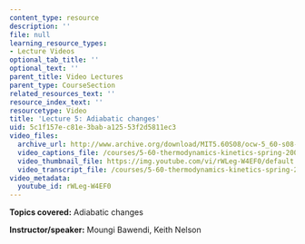 ```yaml
---
content_type: resource
description: ''
file: null
learning_resource_types:
- Lecture Videos
optional_tab_title: ''
optional_text: ''
parent_title: Video Lectures
parent_type: CourseSection
related_resources_text: ''
resource_index_text: ''
resourcetype: Video
title: 'Lecture 5: Adiabatic changes'
uid: 5c1f157e-c81e-3bab-a125-53f2d5811ec3
video_files:
  archive_url: http://www.archive.org/download/MIT5.60S08/ocw-5_60-s08-lec05_300k.mp4
  video_captions_file: /courses/5-60-thermodynamics-kinetics-spring-2008/b3e9a7bdd8c55d54b0f105b87bbb5272_rWLeg-W4EF0.vtt
  video_thumbnail_file: https://img.youtube.com/vi/rWLeg-W4EF0/default.jpg
  video_transcript_file: /courses/5-60-thermodynamics-kinetics-spring-2008/10bf6d645b19a7141dcac16b33edc4cf_rWLeg-W4EF0.pdf
video_metadata:
  youtube_id: rWLeg-W4EF0
---
```


**Topics covered:** Adiabatic changes

**Instructor/speaker:** Moungi Bawendi, Keith Nelson